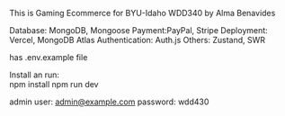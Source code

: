 This is Gaming Ecommerce for BYU-Idaho WDD340 by Alma Benavides

Database: MongoDB, Mongoose
Payment:PayPal, Stripe
Deployment: Vercel, MongoDB Atlas
Authentication: Auth.js
Others: Zustand, SWR

has .env.example file

Install an run:  
npm install
npm run dev

admin user: admin@example.com
password: wdd430
